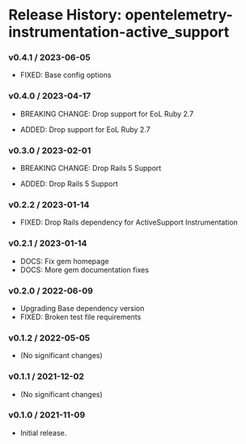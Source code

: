 # Release History: opentelemetry-instrumentation-active_support

### v0.4.1 / 2023-06-05

* FIXED: Base config options 

### v0.4.0 / 2023-04-17

* BREAKING CHANGE: Drop support for EoL Ruby 2.7 

* ADDED: Drop support for EoL Ruby 2.7 

### v0.3.0 / 2023-02-01

* BREAKING CHANGE: Drop Rails 5 Support 

* ADDED: Drop Rails 5 Support 

### v0.2.2 / 2023-01-14

* FIXED: Drop Rails dependency for ActiveSupport Instrumentation 

### v0.2.1 / 2023-01-14

* DOCS: Fix gem homepage 
* DOCS: More gem documentation fixes 

### v0.2.0 / 2022-06-09

* Upgrading Base dependency version
* FIXED: Broken test file requirements 

### v0.1.2 / 2022-05-05

* (No significant changes)

### v0.1.1 / 2021-12-02

* (No significant changes)

### v0.1.0 / 2021-11-09

* Initial release.
